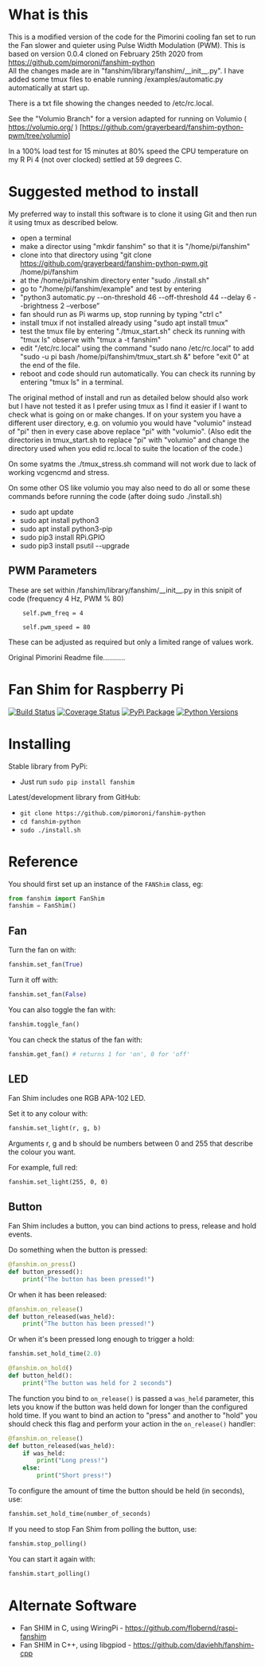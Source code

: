 #  What is this
This is a modified version of the code for the Pimorini cooling fan set to run the Fan slower and quieter using Pulse Width Modulation (PWM).
This is based on version 0.0.4 cloned on February 25th 2020 from https://github.com/pimoroni/fanshim-python  
All the changes made are in "fanshim/library/fanshim/\_\_init\_\_.py".
I have added some tmux files to enable running /examples/automatic.py  automatically at start up.

There is a txt file showing the changes needed to /etc/rc.local.

See the  "Volumio Branch" for a version adapted for running on Volumio ( https://volumio.org/ ) [https://github.com/grayerbeard/fanshim-python-pwm/tree/volumio]

In a 100% load test for 15 minutes at 80% speed the CPU temperature on my R Pi 4 (not over clocked) settled at 59 degrees C.
#  Suggested method to install
My  preferred  way to install this software is to clone it using Git and then run it using tmux as described below.
* open a terminal
* make a director using  "mkdir fanshim" so that it is "/home/pi/fanshim"
* clone into that directory using "git clone https://github.com/grayerbeard/fanshim-python-pwm.git  /home/pi/fanshim
* at the /home/pi/fanshim directory enter "sudo ./install.sh"
* go to "/home/pi/fanshim/example" and test by entering
* "python3 automatic.py --on-threshold 46 --off-threshold 44 --delay 6 --brightness 2 –verbose”
*  fan should run as Pi warms up, stop running by typing "ctrl c"
* install tmux if not installed already using "sudo apt install tmux"
* test the tmux file by entering "./tmux_start.sh" check its running with "tmux ls" observe with "tmux a -t fanshim"
* edit "/etc/rc.local" using the command "sudo nano /etc/rc.local" to add
     "sudo -u pi bash /home/pi/fanshim/tmux_start.sh &"
     before "exit 0" at the end of the file.
* reboot and code should run automatically.  You can check its running by entering "tmux ls" in a terminal.

The original method of install and run as detailed below should also work but I have not tested it as I prefer using tmux as I find it easier if I want to check what is going on or make changes.
If on your system you have a different user directory, e.g. on volumio you would have "volumio" instead of "pi" then in every case above replace "pi" with "volumio". (Also edit the directories in tmux\_start.sh to replace "pi" with "volumio" and change the directory used when you edid rc.local to suite the location of the code.)

On some syatms the ./tmux_stress.sh command will not work due to lack of working vcgencmd and stress.

On some other OS like volumio you may also need to do all or some these commands before running the code (after doing sudo ./install.sh)
* sudo apt update
* sudo apt install python3
* sudo apt install python3-pip
* sudo pip3 install RPi.GPIO
* sudo pip3 install psutil --upgrade

## PWM Parameters
These are set within /fanshim/library/fanshim/\_\_init\_\_.py in this snipit of code (frequency 4 Hz, PWM % 80)

        self.pwm_freq = 4
        
        self.pwm_speed = 80
        
These can be adjusted as required but only a limited range of values work.

Original Pimorini Readme file...........
# Fan Shim for Raspberry Pi

[![Build Status](https://travis-ci.com/pimoroni/fanshim-python.svg?branch=master)](https://travis-ci.com/pimoroni/fanshim-python)
[![Coverage Status](https://coveralls.io/repos/github/pimoroni/fanshim-python/badge.svg?branch=master)](https://coveralls.io/github/pimoroni/fanshim-python?branch=master)
[![PyPi Package](https://img.shields.io/pypi/v/fanshim.svg)](https://pypi.python.org/pypi/fanshim)
[![Python Versions](https://img.shields.io/pypi/pyversions/fanshim.svg)](https://pypi.python.org/pypi/fanshim)

# Installing

Stable library from PyPi:

* Just run `sudo pip install fanshim`

Latest/development library from GitHub:

* `git clone https://github.com/pimoroni/fanshim-python`
* `cd fanshim-python`
* `sudo ./install.sh`

# Reference

You should first set up an instance of the `FANShim` class, eg:

```python
from fanshim import FanShim
fanshim = FanShim()
```

## Fan

Turn the fan on with:

```python
fanshim.set_fan(True)
```

Turn it off with:

```python
fanshim.set_fan(False)
```

You can also toggle the fan with:

```python
fanshim.toggle_fan()
```

You can check the status of the fan with:

```python
fanshim.get_fan() # returns 1 for 'on', 0 for 'off'
```

## LED

Fan Shim includes one RGB APA-102 LED.

Set it to any colour with:

```python
fanshim.set_light(r, g, b)
```

Arguments r, g and b should be numbers between 0 and 255 that describe the colour you want.

For example, full red:

```
fanshim.set_light(255, 0, 0)
```

## Button

Fan Shim includes a button, you can bind actions to press, release and hold events.

Do something when the button is pressed:

```python
@fanshim.on_press()
def button_pressed():
    print("The button has been pressed!")
```

Or when it has been released:

```python
@fanshim.on_release()
def button_released(was_held):
    print("The button has been pressed!")
```

Or when it's been pressed long enough to trigger a hold:

```python
fanshim.set_hold_time(2.0)

@fanshim.on_hold()
def button_held():
    print("The button was held for 2 seconds")
```

The function you bind to `on_release()` is passed a `was_held` parameter,
this lets you know if the button was held down for longer than the configured
hold time. If you want to bind an action to "press" and another to "hold" you
should check this flag and perform your action in the `on_release()` handler:

```python
@fanshim.on_release()
def button_released(was_held):
    if was_held:
        print("Long press!")
    else:
        print("Short press!")
```

To configure the amount of time the button should be held (in seconds), use:

```python
fanshim.set_hold_time(number_of_seconds)
```

If you need to stop Fan Shim from polling the button, use:

```python
fanshim.stop_polling()
```

You can start it again with:

```python
fanshim.start_polling()
```

# Alternate Software

* Fan SHIM in C, using WiringPi - https://github.com/flobernd/raspi-fanshim
* Fan SHIM in C++, using libgpiod - https://github.com/daviehh/fanshim-cpp

